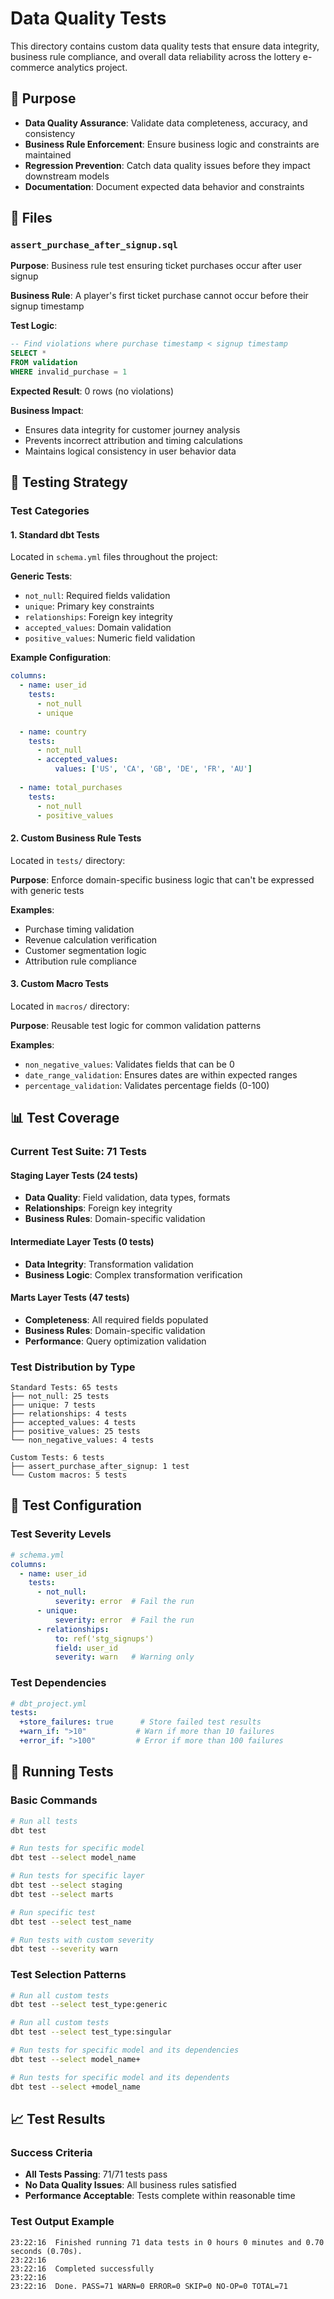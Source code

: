 # Data Quality Tests

This directory contains custom data quality tests that ensure data integrity, business rule compliance, and overall data reliability across the lottery e-commerce analytics project.

## 🎯 Purpose

- **Data Quality Assurance**: Validate data completeness, accuracy, and consistency
- **Business Rule Enforcement**: Ensure business logic and constraints are maintained
- **Regression Prevention**: Catch data quality issues before they impact downstream models
- **Documentation**: Document expected data behavior and constraints

## 📁 Files

### `assert_purchase_after_signup.sql`
**Purpose**: Business rule test ensuring ticket purchases occur after user signup

**Business Rule**: A player's first ticket purchase cannot occur before their signup timestamp

**Test Logic**:
```sql
-- Find violations where purchase timestamp < signup timestamp
SELECT *
FROM validation 
WHERE invalid_purchase = 1
```

**Expected Result**: 0 rows (no violations)

**Business Impact**: 
- Ensures data integrity for customer journey analysis
- Prevents incorrect attribution and timing calculations
- Maintains logical consistency in user behavior data

## 🧪 Testing Strategy

### Test Categories

#### 1. **Standard dbt Tests**
Located in `schema.yml` files throughout the project:

**Generic Tests**:
- `not_null`: Required fields validation
- `unique`: Primary key constraints
- `relationships`: Foreign key integrity
- `accepted_values`: Domain validation
- `positive_values`: Numeric field validation

**Example Configuration**:
```yaml
columns:
  - name: user_id
    tests:
      - not_null
      - unique
  
  - name: country
    tests:
      - not_null
      - accepted_values:
          values: ['US', 'CA', 'GB', 'DE', 'FR', 'AU']
  
  - name: total_purchases
    tests:
      - not_null
      - positive_values
```

#### 2. **Custom Business Rule Tests**
Located in `tests/` directory:

**Purpose**: Enforce domain-specific business logic that can't be expressed with generic tests

**Examples**:
- Purchase timing validation
- Revenue calculation verification
- Customer segmentation logic
- Attribution rule compliance

#### 3. **Custom Macro Tests**
Located in `macros/` directory:

**Purpose**: Reusable test logic for common validation patterns

**Examples**:
- `non_negative_values`: Validates fields that can be 0
- `date_range_validation`: Ensures dates are within expected ranges
- `percentage_validation`: Validates percentage fields (0-100)

## 📊 Test Coverage

### Current Test Suite: 71 Tests

#### Staging Layer Tests (24 tests)
- **Data Quality**: Field validation, data types, formats
- **Relationships**: Foreign key integrity
- **Business Rules**: Domain-specific validation

#### Intermediate Layer Tests (0 tests)
- **Data Integrity**: Transformation validation
- **Business Logic**: Complex transformation verification

#### Marts Layer Tests (47 tests)
- **Completeness**: All required fields populated
- **Business Rules**: Domain-specific validation
- **Performance**: Query optimization validation

### Test Distribution by Type
```
Standard Tests: 65 tests
├── not_null: 25 tests
├── unique: 7 tests
├── relationships: 4 tests
├── accepted_values: 4 tests
├── positive_values: 25 tests
└── non_negative_values: 4 tests

Custom Tests: 6 tests
├── assert_purchase_after_signup: 1 test
└── Custom macros: 5 tests
```

## 🔧 Test Configuration

### Test Severity Levels
```yaml
# schema.yml
columns:
  - name: user_id
    tests:
      - not_null:
          severity: error  # Fail the run
      - unique:
          severity: error  # Fail the run
      - relationships:
          to: ref('stg_signups')
          field: user_id
          severity: warn   # Warning only
```

### Test Dependencies
```yaml
# dbt_project.yml
tests:
  +store_failures: true      # Store failed test results
  +warn_if: ">10"           # Warn if more than 10 failures
  +error_if: ">100"         # Error if more than 100 failures
```

## 🚀 Running Tests

### Basic Commands
```bash
# Run all tests
dbt test

# Run tests for specific model
dbt test --select model_name

# Run tests for specific layer
dbt test --select staging
dbt test --select marts

# Run specific test
dbt test --select test_name

# Run tests with custom severity
dbt test --severity warn
```

### Test Selection Patterns
```bash
# Run all custom tests
dbt test --select test_type:generic

# Run all custom tests
dbt test --select test_type:singular

# Run tests for specific model and its dependencies
dbt test --select model_name+

# Run tests for specific model and its dependents
dbt test --select +model_name
```

## 📈 Test Results

### Success Criteria
- **All Tests Passing**: 71/71 tests pass
- **No Data Quality Issues**: All business rules satisfied
- **Performance Acceptable**: Tests complete within reasonable time

### Test Output Example
```
23:22:16  Finished running 71 data tests in 0 hours 0 minutes and 0.70 seconds (0.70s).
23:22:16  
23:22:16  Completed successfully
23:22:16  
23:22:16  Done. PASS=71 WARN=0 ERROR=0 SKIP=0 NO-OP=0 TOTAL=71
```

